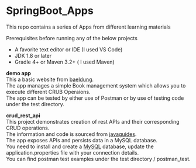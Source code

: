 # SpringBoot_Apps

This repo contains a series of Apps from different learning materials

Prerequisites before running any of the below projects
* A favorite text editor or IDE (I used VS Code)
* JDK 1.8 or later
* Gradle 4+ or Maven 3.2+ ( I used Maven)

**demo app**<br />
This a basic website from [baeldung](https://www.baeldung.com/spring-boot-start).<br />
The app manages a simple Book management system which allows you to execute different CRUB Operaions.<br />
The app can be tested by either use of Postman or by use of testing code under the test directory.<br />

**crud_rest_api**<br />
This project demonstrates creation of rest APIs and their corresponding CRUD operations.<br />
The information and code is sourced from  [javaguides](https://www.javaguides.net/2021/10/spring-boot-crud-rest-api-project-using-IntelliJ-IDEA.html).<br />
The app exposes APIs and persists data in a MySQL database.<br />
You need to install and create a [MySQL](https://www.geeksforgeeks.org/how-to-install-mysql-on-linux/) database, update the application.properties file with your connection details.<br />
You can find postman test examples under the test directory / postman_test.<br />

